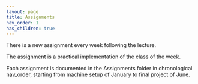 ```yaml
---
layout: page
title: Assignments
nav_order: 1
has_children: true
---
```


There is a new assignment every week following the lecture.

The assignment is a practical implementation of the class of the week.

Each assignment is documented in the Assignments folder in chronological nav_order, starting from machine setup of January to final project of June.